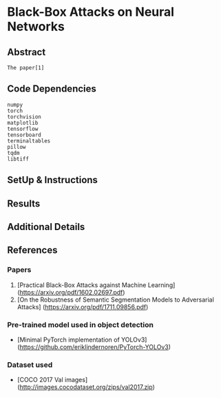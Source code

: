 # Black-Box Attacks on Neural Networks

## Abstract
    The paper[1] 

## Code Dependencies
```
numpy
torch
torchvision
matplotlib
tensorflow
tensorboard
terminaltables
pillow
tqdm
libtiff
```

## SetUp & Instructions


## Results


## Additional Details


## References
### Papers
1. [Practical Black-Box Attacks against Machine Learning] (https://arxiv.org/pdf/1602.02697.pdf)
2. [On the Robustness of Semantic Segmentation Models to Adversarial Attacks] (https://arxiv.org/pdf/1711.09856.pdf)

### Pre-trained model used in object detection
* [Minimal PyTorch implementation of YOLOv3] (https://github.com/eriklindernoren/PyTorch-YOLOv3)

### Dataset used
* [COCO 2017 Val images] (http://images.cocodataset.org/zips/val2017.zip)
